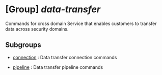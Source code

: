 # [Group] _data-transfer_

Commands for cross domain Service that enables customers to transfer data across security domains.

## Subgroups

- [connection](/Commands/data-transfer/connection/readme.md)
: Data transfer connection commands

- [pipeline](/Commands/data-transfer/pipeline/readme.md)
: Data transfer pipeline commands
